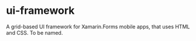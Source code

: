 # ui-framework
A grid-based UI framework for Xamarin.Forms mobile apps, that uses HTML and CSS. To be named.

